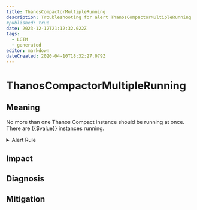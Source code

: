 ```yaml
---
title: ThanosCompactorMultipleRunning
description: Troubleshooting for alert ThanosCompactorMultipleRunning
#published: true
date: 2023-12-12T21:12:32.022Z
tags: 
  - LGTM
  - generated
editor: markdown
dateCreated: 2020-04-10T18:32:27.079Z
---
```


# ThanosCompactorMultipleRunning

## Meaning
[//]: # "Short paragraph that explains what the alert means"
No more than one Thanos Compact instance should be running at once. There are {{$value}} instances running.

<details>
  <summary>Alert Rule</summary>

{{% rule "thanos/thanos-compactor.yml" "ThanosCompactorMultipleRunning" %}}

<!-- Rule when generated

```yaml
alert: ThanosCompactorMultipleRunning
expr: sum by (job) (up{job=~".*thanos-compact.*"}) > 1
for: 5m
labels:
    severity: warning
annotations:
    summary: Thanos Compactor Multiple Running (instance {{ $labels.instance }})
    description: |-
        No more than one Thanos Compact instance should be running at once. There are {{$value}} instances running.
          VALUE = {{ $value }}
          LABELS = {{ $labels }}
    runbook: https://github.com/srerun/prometheus-alerts/blob/main/content/runbooks/thanos-compactor/ThanosCompactorMultipleRunning.md

```

-->

</details>


## Impact
[//]: # "What could / will happen if the alert is not addressed"



## Diagnosis
[//]: # "Steps to take to identify the cause of the problem"



## Mitigation
[//]: # "The steps necessary to resolve the alert"
